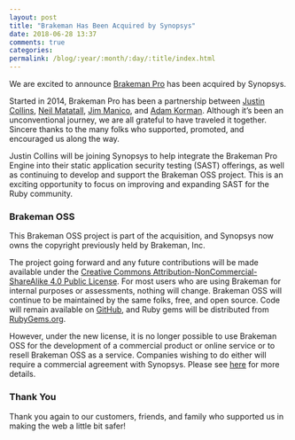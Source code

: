```yaml
---
layout: post
title: "Brakeman Has Been Acquired by Synopsys"
date: 2018-06-28 13:37
comments: true
categories: 
permalink: /blog/:year/:month/:day/:title/index.html
---
```


We are excited to announce [Brakeman Pro](https://brakemanpro.com) has been acquired by Synopsys.

Started in 2014, Brakeman Pro has been a partnership between [Justin Collins](https://twitter.com/presidentbeef), [Neil Matatall](https://twitter.com/ndm), [Jim Manico](https://twitter.com/manicode), and [Adam Korman](https://twitter.com/adamkorman). Although it’s been an unconventional journey, we are all grateful to have traveled it together. Sincere thanks to the many folks who supported, promoted, and encouraged us along the way.

Justin Collins will be joining Synopsys to help integrate the Brakeman Pro Engine into their static application security testing (SAST) offerings, as well as continuing to develop and support the Brakeman OSS project. This is an exciting opportunity to focus on improving and expanding SAST for the Ruby community.

### Brakeman OSS

This Brakeman OSS project is part of the acquisition, and Synopsys now owns the copyright previously held by Brakeman, Inc.

The project going forward and any future contributions will be made available under the [Creative Commons Attribution-NonCommercial-ShareAlike 4.0 Public License](https://creativecommons.org/licenses/by-nc-sa/4.0/). For most users who are using Brakeman for internal purposes or assessments, nothing will change. Brakeman OSS will continue to be maintained by the same folks, free, and open source. Code will remain available on [GitHub](https://github.com/presidentbeef/brakeman), and Ruby gems will be distributed from [RubyGems.org](https://rubygems.org/gems/brakeman).

However, under the new license, it is no longer possible to use Brakeman OSS for the development of a commercial product or online service or to resell Brakeman OSS as a service. Companies wishing to do either will require a commercial agreement with Synopsys. Please see [here](https://github.com/presidentbeef/brakeman/pull/1238#issuecomment-401448976) for more details.

### Thank You

Thank you again to our customers, friends, and family who supported us in making the web a little bit safer!
